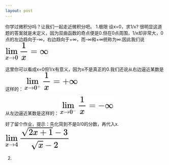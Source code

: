 ```yaml
---
layout: post
---
```


你学过微积分吗？让我们一起走近微积分吧。
1.极限
设x=0，求1/x?
很明显这道题的答案就是未定义，因为双曲函数的奇点便是0.但在0点周围，1/x却非常大，0点的左边趋向于-∞，右边趋向于+∞，而-∞和+∞统称为∞.因此我们说
![](/assets/img/abaaba.svg)
  
这里你可以看成x=0但1/x有意义，因为x不是真正的0.我们还说从右边逼近某数是这样的：
![](/assets/img/awsl.svg)
  
从左边逼近某数是这样的：
![](/assets/img/wrsl.svg)

好了留个作业，提示：先化简到不是0/0的分数，再代入x.
![](/assets/img/owdgwybh.svg)
  
2.